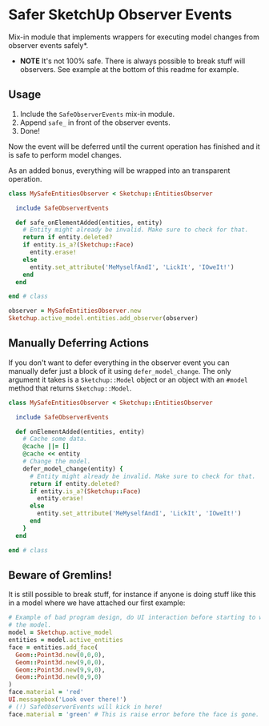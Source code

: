 Safer SketchUp Observer Events
==============================

Mix-in module that implements wrappers for executing model changes from observer events safely*.

* **NOTE** It's not 100% safe. There is always possible to break stuff will observers. See example at the bottom of this readme for example.

Usage
-----

1. Include the `SafeObserverEvents` mix-in module.
2. Append `safe_` in front of the observer events.
3. Done!

Now the event will be deferred until the current operation has finished and it is safe to perform model changes.

As an added bonus, everything will be wrapped into an transparent operation.

```ruby
class MySafeEntitiesObserver < Sketchup::EntitiesObserver

  include SafeObserverEvents

  def safe_onElementAdded(entities, entity)
    # Entity might already be invalid. Make sure to check for that.
    return if entity.deleted?
    if entity.is_a?(Sketchup::Face)
      entity.erase!
    else
      entity.set_attribute('MeMyselfAndI', 'LickIt', 'IOweIt!')
    end
  end

end # class

observer = MySafeEntitiesObserver.new
Sketchup.active_model.entities.add_observer(observer)
```

Manually Deferring Actions
----------------------------

If you don't want to defer everything in the observer event you can manually defer just a block of it using `defer_model_change`. The only argument it takes is a `Sketchup::Model` object or an object with an `#model` method that returns `Sketchup::Model`.

```ruby
class MySafeEntitiesObserver < Sketchup::EntitiesObserver

  include SafeObserverEvents

  def onElementAdded(entities, entity)
    # Cache some data.
    @cache ||= []
    @cache << entity
    # Change the model.
    defer_model_change(entity) {
      # Entity might already be invalid. Make sure to check for that.
      return if entity.deleted?
      if entity.is_a?(Sketchup::Face)
        entity.erase!
      else
        entity.set_attribute('MeMyselfAndI', 'LickIt', 'IOweIt!')
      end
    }
  end

end # class
```

Beware of Gremlins!
-------------------

It is still possible to break stuff, for instance if anyone is doing stuff like this in a model where we have attached our first example:
```ruby
# Example of bad program design, do UI interaction before starting to work on
# the model.
model = Sketchup.active_model
entities = model.active_entities
face = entities.add_face(
  Geom::Point3d.new(0,0,0),
  Geom::Point3d.new(9,0,0),
  Geom::Point3d.new(9,9,0),
  Geom::Point3d.new(0,9,0)
)
face.material = 'red'
UI.messagebox('Look over there!')
# (!) SafeObserverEvents will kick in here!
face.material = 'green' # This is raise error before the face is gone.
```
